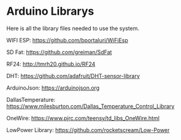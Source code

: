 # Arduino Librarys
Here is all the library files needed to use the system.

WIFI ESP: https://github.com/bportaluri/WiFiEsp

SD Fat: https://github.com/greiman/SdFat

RF24: http://tmrh20.github.io/RF24

DHT: https://github.com/adafruit/DHT-sensor-library

ArduinoJson: https://arduinojson.org

DallasTemperature: https://www.milesburton.com/Dallas_Temperature_Control_Library

OneWire: https://www.pjrc.com/teensy/td_libs_OneWire.html

LowPower Library: https://github.com/rocketscream/Low-Power
